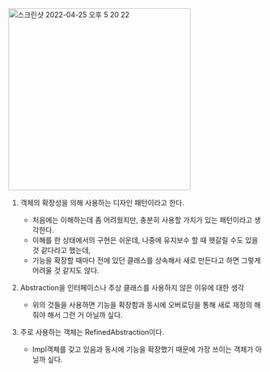 <img width="360" alt="스크린샷 2022-04-25 오후 5 20 22" src="https://user-images.githubusercontent.com/80697064/165049241-be54552b-af98-476f-a7f2-42af3525c3cc.png">

1. 객체의 확장성을 의해 사용하는 디자인 패턴이라고 한다.
   + 처음에는 이해하는데 좀 어려웠지만, 충분히 사용할 가치가 있는 패턴이라고 생각한다.
   + 이해를 한 상태에서의 구현은 쉬운데, 나중에 유지보수 할 때 헷갈릴 수도 있을 것 같다라고 했는데,  
   + 기능을 확장할 때마다 전에 있던 클래스를 상속해서 새로 만든다고 하면 그렇게 어려울 것 같지도 않다.
   
2. Abstraction을 인터페이스나 추상 클래스를 사용하지 않은 이유에 대한 생각
   + 위의 것들을 사용하면 기능을 확장함과 동시에 오버로딩을 통해 새로 재정의 해줘야 해서 그런 거 아닐까 싶다.
   
3. 주로 사용하는 객체는 RefinedAbstraction이다.
   + Impl객체를 갖고 있음과 동시에 기능을 확장했기 때문에 가장 쓰이는 객체가 아닐까 싶다.
